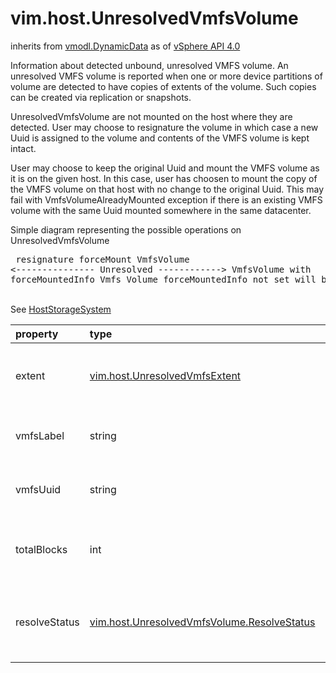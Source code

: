 vim.host.UnresolvedVmfsVolume
=============================
inherits from [vmodl.DynamicData](docs/vmodl.DynamicData.md)
as of [vSphere API 4.0](vim.version.md#vim.version.version5)


Information about detected unbound, unresolved VMFS volume.    An unresolved VMFS volume is reported when one or more device    partitions of volume are detected to have copies of extents    of the volume. Such copies can be created via replication or    snapshots.    <p>   UnresolvedVmfsVolume are not mounted on the host where they    are detected. User may choose to resignature the volume in    which case a new Uuid is assigned to the volume and contents    of the VMFS volume is kept intact.      <p>   User may choose to keep the original Uuid and mount the VMFS    volume as it is on the given host. In this case, user has    choosen to mount the copy of the VMFS volume on that host with    no change to the original Uuid. This may fail with    VmfsVolumeAlreadyMounted exception if there is an existing    VMFS volume with the same Uuid mounted somewhere in the same    datacenter.    <p>   Simple diagram representing the possible operations on UnresolvedVmfsVolume    <pre>                 resignature                 forceMount   VmfsVolume <---------------  Unresolved ------------>  VmfsVolume with   forceMountedInfo              Vmfs Volume              forceMountedInfo    not set                                                  will be set    </pre><br>See <a href="vim.host.StorageSystem.md">HostStorageSystem</a><br>

| property | type | optional | priv | desc |
|:---------|:-----|:---------|:-----|:-----|
| extent | [vim.host.UnresolvedVmfsExtent](vim.host.UnresolvedVmfsExtent.md "vim.host.UnresolvedVmfsExtent") | None | None | List of detected copies of VMFS extents. |
| vmfsLabel | string | None | None | The detected VMFS label name |
| vmfsUuid | string | None | None | The detected VMFS UUID |
| totalBlocks | int | None | None | Total number of blocks in this volume. |
| resolveStatus | [vim.host.UnresolvedVmfsVolume.ResolveStatus](vim.host.UnresolvedVmfsVolume.ResolveStatus.md "vim.host.UnresolvedVmfsVolume.ResolveStatus") | None | None | Information related to how the volume might be resolved. |


